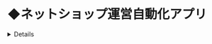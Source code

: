 # ◆ネットショップ運営自動化アプリ

<details>## 1,誰のどんな課題を解決するのか？

BASEでネットショップを運営しているショップオーナーの課題を解決します。
日々の業務で定型業務を始めとした作業の効率化や自動化が求められています。
特に、大きく稼いでいるショップオーナーたちは販売数も多くなるので
日常の面倒な作業を自動化することで得られる恩恵が大きいです。
今回は３人のショップオーナーにクライアントとして参加して頂くことになりました。
その内２人は本業レベルで稼がれているオーナーになります。

## 2,なぜそれを解決したいのか？

今回ヒアリングしたネットショップオーナーは定型業務の多さや時間の制約により、新たなリサーチなどの「より重要で本質的な仕事」に回す時間が限られていることに悩んでいます。
これは、成長のチャンスを逸してしまう可能性があり、また、ネットショップ運営におけるストレスや作業負荷の増加にもつながります。
これらの課題を解決することで、ネットショップオーナーの業務効率を向上させ、ビジネスのさらなる成長を支えます。

## 3,どうやって解決するのか？

エンジニアのペアでチームを作り、作業効率化＆自動化ツールの開発に取り組みます。
具体的な要件はネットショップオーナーのヒアリングを通じて定義しました。
これにより、ネットショップオーナーの日常業務を自動化し、作業の効率を向上させるWebアプリケーションを開発します。

<details>

# ◆具体的な要望

3人のショップオーナーにヒアリングをし、具体的に困っていることを教えてもらいました。
複数あるのでこれから絞っていく予定です。

## ①売上＆利益管理を自動化したい
ショップの売上管理の自動化案件です。
具体的にはBASEや仕入先のサイトから売上や仕入れ値の情報を取得してきて、それをスプレッドシートに入力する作業です。
売上の他に、購入者の氏名や日付などの情報も必要になり、毎日たくさん売れている人ほど大変な作業になってきます。
作業自体は数分で終わりますが、心理的に面倒な作業なので放置されている方も多い作業になります。

現状各ショップオーナーは手動でこの作業をやっていて、厳密に利益計算ができている訳では無いとのことです。
とは言え秘匿性の高い情報なので外注することはできず、自分でやるしかありません。
３人ともこの機能があったら使いたいとのことで、開発優先度は高めになります。

## ②AIがショップのお客様の質問に回答する機能を作って欲しい
顧客対応自動化AIの開発案件です。
あるオーナーの話によると、ショップ運営で一番時間がかかるところが問い合わせ対応とのことでした。
現状はショップの公式ラインで問い合わせ対応の一部自動化をしているが、事前に用意したテンプレートと完全一致した問い合わせでなければ回答をしてくれないという問題があるようです。
そもそも公式ラインに登録しない人もいるので、ショップのページからブラウザでアクセスできるところにQ&Aアプリを作りたいとのことでした。
具体的にはショップのアバウトページやよくある質問のリストをチャットGPTに参照させて回答してもらうものを作れば良いと思います。
最も時間がかかる部分の自動化になるので開発優先度は高いです。

## ③発注業務を自動化したい
発注自動化の開発案件です。
商品の仕入元の倉庫から発送された時に、BASEで該当の商品（複数ある）の発送通知ボタンを一括で押す機能になります。

この機能は２つに分かれます。
１，売れた商品が仕入元から発注された時にメールで（ショップオーナーに）通知する機能
1日1回、その日に発送されたものの情報をまとめてメールで通知してほしいそうです。
どの商品が発注されたのかを毎回スプレッドシートを見て確認するのが手間だからです。
ショップの外注スタッフさんが作業を担当されることもあるので、その切り分けなども課題です。
ただしこちらの優先度は高くないとのことでした。

２,商品の仕入元の倉庫から発送された時に、BASEで該当の商品の発送通知ボタンを押す機能
メインで開発したいものはこちらです。
全自動ではなく、ショップオーナーが一度確認をしてOKなら、一括で発送通知ボタンを押すようなプログラムを作りたいという話でした。
仕入元から発注されて追跡番号が記載された商品の、購入者の名前を取得し、
そこからBASEに飛んで、追跡番号を添えたメッセージ送信と発送通知をする感じになります。
これを１日分の売れた商品全てに対して行うイメージです。

※これはアドバンスな要望として頂いたものですが、中国から仕入れる時の代行業者が複数社存在していて、ショップオーナーによって使用している業者が変わります。
そのどれかに対応したものよりも、全ての業者に対応した発注自動化のシステムを作れたら最高という要望も頂きました。
データを抽象化して共通化できるところは共通化すれば実現可能ではないか？とのお話です。
正直なところ難易度はかなり高そうに思いました。


## ④インスタ投稿を自動化したい
インスタ投稿自動化の開発案件です。
ショップ運営で大変なことの1つにインスタの定期的な投稿という作業があります。
まずBASEの出品商品の画像をダウンロードし、インスタ用に少し明るく加工します。
次に商品説明文をインスタ投稿のテンプレに貼り付けて投稿する、という流れを自動化したいとのことでした。
インスタ投稿をサボってしまうと、ショップの運営がちゃんとされているのかお客さんが不安になることがあります。
１日１５分ほどは短縮できる＆外注費も浮くので優先度は高めです。


# ◆実現する上で壁になりそうなところ
## ①利益管理ツール
・売上や仕入れ値のデータは実際に商品を販売して仕入れをしないと取得できないので（サイトに表示されないので）、そこをどうするかです。自費で購入するのも一つの手ではあります。
・1つの商品で販売サイトと仕入れサイトの情報を連携させるところです。仕入元が中国で、商品の名前（表記）が違っているという問題もあります。
・BASEのAPIを使えるように追加で学習する必要があります。

## ②AI顧客対応アプリ（ツール）
・BASEはカスタマイズ性が低いので、ショップの内部にこの機能を埋め込むことができないです。外部のアプリを作ってそこにアクセスしてもらうしかないです。
・チャットGPTのAPIを使えることがマストになります。
・チャットGPTに学習させられる文字数の制限がボトルネックになりそうです。

## ③発注業務の自動化ツール
売上データ入力と同じ壁なのですが、開発者側でBASEでの販売をしないとデータを入手できないので、そこを用意することが必要になります。
それと、スプレッドシートやBASEでの更新された情報だけを取得するやり方が分からないので調べる必要があります。
基本的に毎日使うものなので、差分だけを取得できないといけません。

## ④インスタ投稿自動化ツール
インスタの規約上、自動投稿はNGです。最悪のケースだとショップオーナーのアカウントが凍結されます。
なので、投稿自体の自動化はせずに、投稿内容の生成と自動入力までを行ってくれる機能を作りたいなと考え中です。
投稿文の生成はBASEの商品説明文からチャットGPTに良い感じのものを生成してもらおうかと思います。
クリエイタースタジオというツールを使用することで予約投稿ができるので、そこに自動でアップロードする形で実現できないかと思っています。

それからBASEの説明文の一部を切り抜くところをどうやって実現しようか考え中です。
説明文の中には発送日数や注意事項なども含まれるので、必要な情報だけを抽出する方法を調べる必要があります。
これもチャットGPTに投げれば簡単にできそうな気がしています。


# ◆使用技術

バックエンド　Ruby
フレームワーク　Rails
フロントエンド　JavaScript
インフラ　AWS
データベース　MySQL　※必要に応じて

# ◆技術的な悩み
・調べないと分かりませんが、発送通知や利益管理などはGASやVBAなどを使えば実現できそうなところです。ノーコードのRPAツールなどでも実現できてしまいそうな気がしています。
就活をする時に「なぜわざわざRubyを使って独自のアプリを開発する必要があるのか」という問いに答えられるか微妙なところです・・・
なのでこれらは要望の優先度としては高いものの、技術的には優先度が低くなりそうです。
・DB設計が必要になりそうな案件がなかったことも悩んでいます。
→ヒアリングでは出てこなかったですが、「公式ラインの過去のやりとりを検索できるデータベース」の開発を逆オファーしようか考え中です。
ただ、この開発をする場合はセキュリティの学習を追加でやる必要がありそうです。


◆ペアプロでの悩み
・設計をどちらが担当するのかで悩んでいます。
例えばフロントエンドとバックエンドとインフラの設計を分業しても問題ないのか？などです。
・他に注意点がありましたら教えて頂きたいです。
